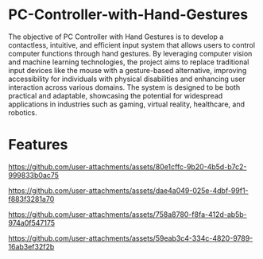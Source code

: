 # PC-Controller-with-Hand-Gestures
 The objective of PC Controller with Hand Gestures is to develop a contactless, intuitive,
 and efficient input system that allows users to control computer functions through hand
 gestures. By leveraging computer vision and machine learning technologies, the project aims
 to replace traditional input devices like the mouse with a gesture-based alternative, improving
 accessibility for individuals with physical disabilities and enhancing user interaction across
 various domains. The system is designed to be both practical and adaptable, showcasing the
 potential for widespread applications in industries such as gaming, virtual reality, healthcare,
 and robotics.

 # Features


https://github.com/user-attachments/assets/80e1cffc-9b20-4b5d-b7c2-999833b0ac75



https://github.com/user-attachments/assets/dae4a049-025e-4dbf-99f1-f883f3281a70



https://github.com/user-attachments/assets/758a8780-f8fa-412d-ab5b-974a0f547175



https://github.com/user-attachments/assets/59eab3c4-334c-4820-9789-16ab3ef32f2b



